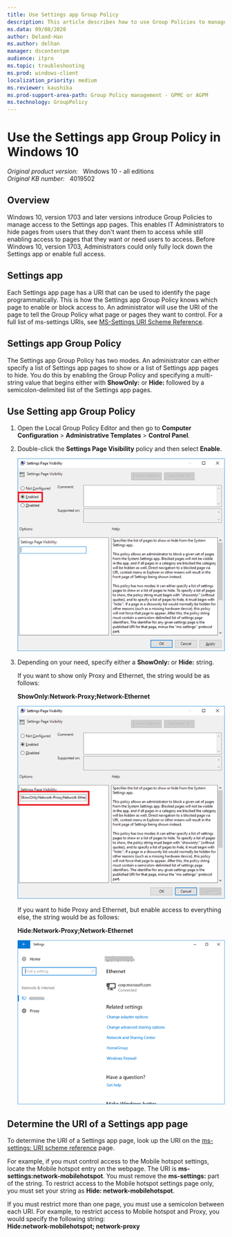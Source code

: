 ```yaml
---
title: Use Settings app Group Policy
description: This article describes how to use Group Policies to manage access to the Settings app pages in Windows 10.
ms.data: 09/08/2020
author: Deland-Han
ms.author: delhan
manager: dscontentpm
audience: itpro
ms.topic: troubleshooting
ms.prod: windows-client
localization_priority: medium
ms.reviewer: kaushika
ms.prod-support-area-path: Group Policy management - GPMC or AGPM
ms.technology: GroupPolicy
---
```

# Use the Settings app Group Policy in Windows 10

_Original product version:_ &nbsp; Windows 10 - all editions  
_Original KB number:_ &nbsp; 4019502

## Overview

Windows 10, version 1703 and later versions introduce Group Policies to manage access to the Settings app pages. This enables IT Administrators to hide pages from users that they don't want them to access while still enabling access to pages that they want or need users to access. Before Windows 10, version 1703, Administrators could only fully lock down the Settings app or enable full access.

## Settings app

Each Settings app page has a URI that can be used to identify the page programmatically. This is how the Settings app Group Policy knows which page to enable or block access to. An administrator will use the URI of the page to tell the Group Policy what page or pages they want to control. For a full list of ms-settings URIs, see [MS-Settings URI Scheme Reference](https://docs.microsoft.com/windows/uwp/launch-resume/launch-settings-app#ms-settings-uri-scheme-reference).

## Settings app Group Policy

The Settings app Group Policy has two modes. An administrator can either specify a list of Settings app pages to show or a list of Settings app pages to hide. You do this by enabling the Group Policy and specifying a multi-string value that begins either with **ShowOnly:** or **Hide:** followed by a semicolon-delimited list of the Settings app pages.

## Use Setting app Group Policy

1. Open the Local Group Policy Editor and then go to **Computer Configuration** > **Administrative Templates** > **Control Panel**.
2. Double-click the **Settings Page Visibility** policy and then select **Enable**.

    ![Setting Page Visibility Group Policy](./media/use-settings-app-group-policy/enable-settings-page-visibility-policy.png)
3. Depending on your need, specify either a **ShowOnly:** or **Hide:** string.

    If you want to show only Proxy and Ethernet, the string would be as follows:

    **ShowOnly:Network-Proxy;Network-Ethernet**

    ![Using ShowOnly to hide all pages except Proxy and Ethernet](./media/use-settings-app-group-policy/showonly-string-example.png)

    If you want to hide Proxy and Ethernet, but enable access to everything else, the string would be as follows:

    **Hide:Network-Proxy;Network-Ethernet**

    ![Setting App restricted to Proxy and Ethernet only](./media/use-settings-app-group-policy/hidden-proxy-and-ethernet.png)

## Determine the URI of a Settings app page

To determine the URI of a Settings app page, look up the URI on the [ms-settings: URI scheme reference](/windows/uwp/launch-resume/launch-settings-app#ms-settings-uri-scheme-reference) page.

For example, if you must control access to the Mobile hotspot settings, locate the Mobile hotspot entry on the webpage. The URI is **ms-settings:network-mobilehotspot**. You must remove the **ms-settings:** part of the string. To restrict access to the Mobile hotspot settings page only, you must set your string as **Hide: network-mobilehotspot**.

If you must restrict more than one page, you must use a semicolon between each URI. For example, to restrict access to Mobile hotspot and Proxy, you would specify the following string:  
**Hide:network-mobilehotspot; network-proxy**
